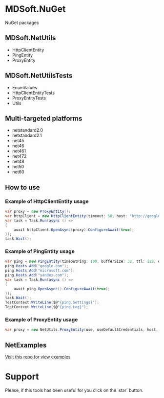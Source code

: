 # MDSoft.NuGet
NuGet packages

## MDSoft.NetUtils
- HttpClientEntity
- PingEntity
- ProxyEntity

## MDSoft.NetUtilsTests
- EnumValues
- HttpClientEntityTests
- ProxyEntityTests
- Utils

## Multi-targeted platforms
- netstandard2.0
- netstandard2.1
- net45
- net46
- net461
- net472
- net48
- net50
- net60

## How to use
### Example of HttpClientEntity usage
```C#
var proxy = new ProxyEntity();
var httpClient = new HttpClientEntity(timeout: 50, host: "http://google.com/");
var task = Task.Run(async () =>
{
    await httpClient.OpenAsync(proxy).ConfigureAwait(true);
});
task.Wait();
```
### Example of PingEntity usage
```C#
var ping = new PingEntity(timeoutPing: 100, bufferSize: 32, ttl: 128, dontFragment: true, timeoutTask: 1000, useRepeat: false);
ping.Hosts.Add("google.com");
ping.Hosts.Add("microsoft.com");
ping.Hosts.Add("yandex.com");
var task = Task.Run(async () =>
{
    await ping.OpenAsync().ConfigureAwait(true);
});
task.Wait();
TestContext.WriteLine($@"{ping.Settings}");
TestContext.WriteLine($@"{ping.Log}");
```
### Example of ProxyEntity usage
```C#
var proxy = new NetUtils.ProxyEntity(use, useDefaultCredentials, host, port, domain, username, password);
```
## NetExamples
[Visit this repo for view examples](https://github.com/DamianMorozov/NetExamples)

# Support
<p>Please, if this tools has been useful for you click on the `star` button.</p>
